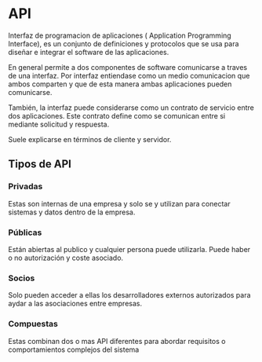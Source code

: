# API

Interfaz de programacion de aplicaciones ( Application Programming Interface), es un conjunto de definiciones y protocolos que se usa para diseñar e integrar el software de las aplicaciones.

En general permite a dos componentes de software comunicarse a traves de una interfaz. Por interfaz entiendase como un medio comunicacion que ambos comparten y que de esta manera ambas aplicaciones pueden comunicarse.

También, la interfaz puede considerarse como un contrato de servicio entre dos aplicaciones. Este contrato define como se comunican entre si mediante solicitud y respuesta.

Suele explicarse en términos de cliente y servidor.

## Tipos de API

### Privadas

Estas son internas de una empresa y solo se y utilizan para conectar sistemas y datos dentro de la empresa.

### Públicas

Están abiertas al publico y cualquier persona puede utilizarla. Puede haber o no autorización y coste asociado.

### Socios

Solo pueden acceder a ellas los desarrolladores externos autorizados para aydar a las asociaciones entre empresas.

### Compuestas

Estas combinan dos o mas API diferentes para abordar requisitos o comportamientos complejos del sistema
